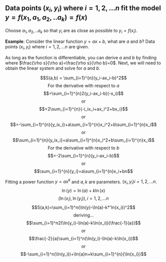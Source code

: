 ## Data points $(x_i,y_i) \text{ where } i = 1,2,...n$ fit the model $y=f(x_1,a_1,a_2,..a_k)=f(x)$

Choose $a_1,a_2,..a_k$ so that $y_i$ are as close as possible to $y_i=f(x_i)$.

**Example**:
Consider the linear function $y=ax+b$, what are $a$ and $b$? Data points $(x_i,y_i) \text{ where }i=1,2,...n$ are given.

As long as the function is differentiable, you can derive $a$ and $b$ by finding where $\frac{\rho s}{\rho a}=\frac{\rho s}{\rho b}=0$. Next, we will need to obtain the linear system and solve for $a$ and $b$.

$$S(a,b) = \sum_{i=1}^{n}(y_i-ax_i-b)^2$$
$$\text{For the derivative with respect to }a$$
$$=\sum_{i=1}^{n}2(y_i-ax_i-b)(-x_i)$$
$$\text{or}$$
$$=2\sum_{i=1}^{n}{-i_ix_i+ax_i^2+bx_i}$$
$$\text{or}$$
$$=-\sum_{i=1}^{n}{y_ix_i}+a\sum_{i=1}^{n}x_i^2+b\sum_{i=1}^{n}x_i$$
$$\text{or}$$
$$\sum_{i=1}^{n}{y_ix_i}=a\sum_{i=1}^{n}x_i^2+b\sum_{i=1}^{n}x_i$$
$$\text{For the derivative with respect to }b$$
$$=-2\sum_{i=1}^{n}(y_i-ax_i-b)$$
$$\text{or}$$
$$\sum_{i=1}^{n}{y_i}=a\sum_{i=1}^{n}x_i+bn$$

Fitting a power function $y=ax^k$ and $a, k$ are parameters.
$(x_i,y_i) i=1,2,...n$.
$$\ln(y)=\ln(a)+k\ln(x)$$
$$(\ln(x_i),\ln(y_i)), i =1,2,...n$$
$$S(a,k)=\sum_{i=1}^n(\ln(y)-\ln(a)-k*'ln(x_i))^2$$
$$\text{deriving...}$$
$$\sum_{i=1}^n2(\ln(y_i)-\ln(a)-k\ln(x_i))(\frac{-1}{a})$$
$$\text{or}$$
$$\frac{-2}{a}\sum_{i=1}^n(\ln(y_i)-\ln(a)-k\ln(x_i))$$
$$\text{or}$$
$$-\sum_{i=1}^n(\ln(y_i))+\ln{a}n+k\sum_{i=1}^{n}{\ln{x_i}}$$